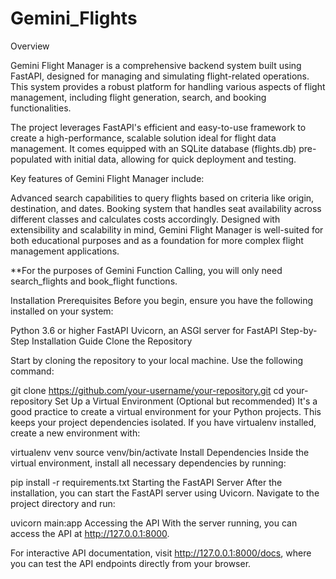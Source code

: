 # Gemini_Flights

Overview

Gemini Flight Manager is a comprehensive backend system built using FastAPI, designed for managing and simulating flight-related operations. This system provides a robust platform for handling various aspects of flight management, including flight generation, search, and booking functionalities.

The project leverages FastAPI's efficient and easy-to-use framework to create a high-performance, scalable solution ideal for flight data management. It comes equipped with an SQLite database (flights.db) pre-populated with initial data, allowing for quick deployment and testing.

Key features of Gemini Flight Manager include:

Advanced search capabilities to query flights based on criteria like origin, destination, and dates.
Booking system that handles seat availability across different classes and calculates costs accordingly.
Designed with extensibility and scalability in mind, Gemini Flight Manager is well-suited for both educational purposes and as a foundation for more complex flight management applications.

**For the purposes of Gemini Function Calling, you will only need search_flights and book_flight functions.

Installation
Prerequisites
Before you begin, ensure you have the following installed on your system:

Python 3.6 or higher
FastAPI
Uvicorn, an ASGI server for FastAPI
Step-by-Step Installation Guide
Clone the Repository

Start by cloning the repository to your local machine. Use the following command:

git clone https://github.com/your-username/your-repository.git
cd your-repository
Set Up a Virtual Environment (Optional but recommended)
It's a good practice to create a virtual environment for your Python projects. This keeps your project dependencies isolated. If you have virtualenv installed, create a new environment with:

virtualenv venv
source venv/bin/activate
Install Dependencies
Inside the virtual environment, install all necessary dependencies by running:

pip install -r requirements.txt
Starting the FastAPI Server
After the installation, you can start the FastAPI server using Uvicorn. Navigate to the project directory and run:

uvicorn main:app
Accessing the API
With the server running, you can access the API at http://127.0.0.1:8000.

For interactive API documentation, visit http://127.0.0.1:8000/docs, where you can test the API endpoints directly from your browser.
